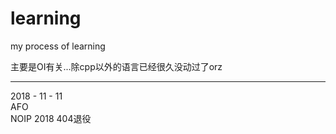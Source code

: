 # learning
my process of learning

主要是OI有关...除cpp以外的语言已经很久没动过了orz

---

2018 - 11 - 11   
AFO   
NOIP 2018 404退役
